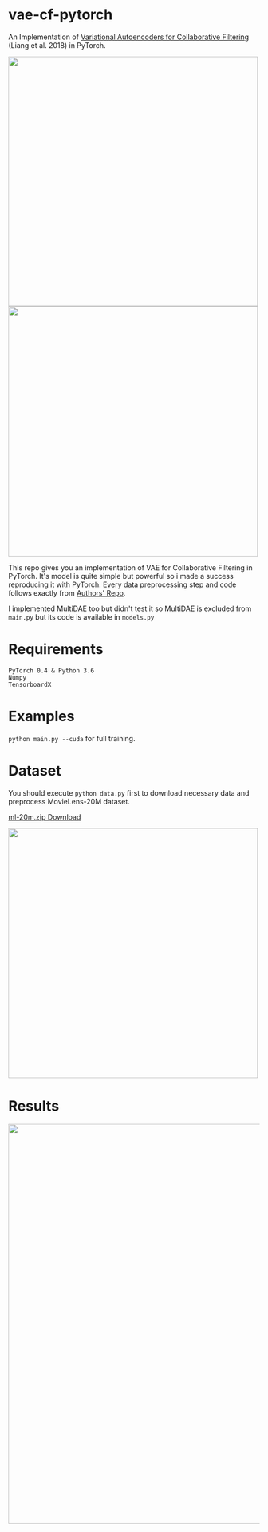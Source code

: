 # vae-cf-pytorch

An Implementation of [Variational Autoencoders for Collaborative Filtering](https://arxiv.org/abs/1802.05814) (Liang et al. 2018) in PyTorch.

<img src="https://raw.githubusercontent.com/belepi93/vae-cf-pytorch/master/pics/vae.png" width="500">
<img src="https://raw.githubusercontent.com/belepi93/vae-cf-pytorch/master/pics/result.png" width="500">

This repo gives you an implementation of VAE for Collaborative Filtering in PyTorch. It's model is quite simple but powerful so i made a success reproducing it with PyTorch. Every data preprocessing step and code follows exactly from [Authors' Repo](https://github.com/dawenl/vae_cf).

I implemented MultiDAE too but didn't test it so MultiDAE is excluded from `main.py` but its code is available in `models.py`

# Requirements

```
PyTorch 0.4 & Python 3.6
Numpy
TensorboardX
```

# Examples

`python main.py --cuda` for full training.

# Dataset

You should execute `python data.py` first to download necessary data and preprocess MovieLens-20M dataset.

[ml-20m.zip Download](https://grouplens.org/datasets/movielens/20m/)

<img src="https://raw.githubusercontent.com/belepi93/vae-cf-pytorch/master/pics/data.png" width="500">

# Results

<img src="https://raw.githubusercontent.com/belepi93/vae-cf-pytorch/master/pics/result-experiment.png" width="800">


